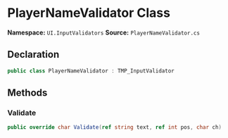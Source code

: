# PlayerNameValidator Class

**Namespace:** `UI.InputValidators`
**Source:** `PlayerNameValidator.cs`

## Declaration

```csharp
public class PlayerNameValidator : TMP_InputValidator
```

## Methods

### Validate

```csharp
public override char Validate(ref string text, ref int pos, char ch)
```

